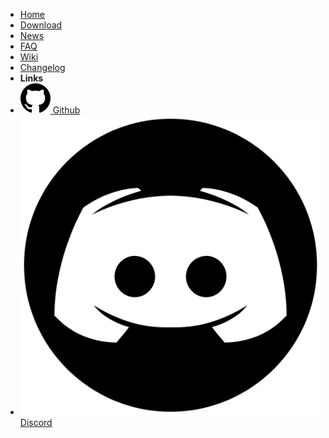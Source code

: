 <!-- _sidebar.md -->

- [Home]()
- [Download](download.md)
- [News](news.md)
- [FAQ](faq.md)
- [Wiki]()
- [Changelog]()
- **Links**
- [![](../resources/images/github.svg) Github](https://github.com/ChaosAwakens/ChaosAwakens)
- [![](../resources/images/discord.png ':size=25') Discord](https://github.com/ChaosAwakens/ChaosAwakens)
